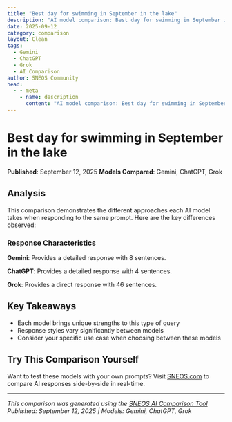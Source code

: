 ```yaml
---
title: "Best day for swimming in September in the lake"
description: "AI model comparison: Best day for swimming in September in the lake..."
date: 2025-09-12
category: comparison
layout: Clean
tags:
  - Gemini
  - ChatGPT
  - Grok
  - AI Comparison
author: SNEOS Community
head:
  - - meta
    - name: description
      content: "AI model comparison: Best day for swimming in September in the lake..."
---
```


# Best day for swimming in September in the lake

**Published**: September 12, 2025
**Models Compared**: Gemini, ChatGPT, Grok

<ChatComparison
  title="Best day for swimming in September in the lake"
  prompt="Best day for swimming in September in the lake"
  :responses='{
    "Gemini": "To determine the best day for swimming in a lake in September, consider the following factors:\n\n*   **Water Temperature:** The average surface water temperature in Lake Michigan Beach decreases from 71\u00B0F to 63\u00B0F during September. In general, many people find water temperatures in the upper 60s to be suitable for swimming.\n*   **Air Temperature:** Daily high air temperatures decrease from 77\u00B0F to 67\u00B0F throughout September. It\u0027s worth noting that some people recommend against swimming if the air temperature is below 65\u00B0F.\n*   **Personal Preference:** Your tolerance for cold water will play a significant role in determining the best day to swim.\n*   **Weather Conditions:** It\u0027s best to avoid swimming during thunderstorms, high winds, or when there are high waves.\n\nBased on historical averages, early September is likely to have warmer water and air temperatures. However, weather can change rapidly, so it\u0027s important to check the specific forecast for the day you plan to swim.\n",
    "ChatGPT": "The best day for swimming in a lake in September typically depends on local weather conditions. Generally, choosing a warm, sunny day with calm winds is ideal. Mid-September often still has pleasant temperatures, but early September usually offers warmer water.\n\nTo pick the best specific day, check the local weather forecast for:\n\n- Air temperature (look for highs above 70\u00B0F or 21\u00B0C)\n- Water temperature (usually warmer earlier in the month)\n- Sunny or partly sunny conditions\n- Low wind for calm water\n\nIf you provide your location, I can help identify specific dates in September with the best swimming conditions.",
    "Grok": "Determining the \u0022best day\u0022 for swimming in a lake during September depends on several factors, including weather conditions, water temperature, location of the lake, and personal preferences. Since you haven\u0027t specified a particular lake or region, I\u2019ll provide general guidance for swimming in September in a temperate climate (like much of North America or Europe) and suggest how to choose the best day. If you have a specific lake or location in mind, let me know, and I can tailor the advice further.\n\n### Key Factors for Choosing the Best Day:\n1. **Weather Conditions**: \n   - September weather can vary widely depending on the region. Early September often retains summer-like warmth, while late September may bring cooler temperatures, especially in northern areas.\n   - Aim for a day with clear skies, minimal wind, and temperatures above 70\u00B0F (21\u00B0C) for comfortable swimming conditions. Wind can make the water feel colder and create choppy waves.\n   - Check local weather forecasts a few days in advance for the most accurate predictions.\n\n2. **Water Temperature**:\n   - Lake water temperatures in September are often still warm from summer heating, especially in early September, but they start to cool as the month progresses. In many temperate regions, lake water might range from 65\u201375\u00B0F (18\u201324\u00B0C) in early September, dropping to 60\u201370\u00B0F (15\u201321\u00B0C) by the end.\n   - Warmer water is generally more comfortable for swimming. Early September (the first or second week) is often ideal, as the water hasn\u2019t cooled significantly yet.\n\n3. **Crowds and Events**:\n   - Weekdays in September, especially after Labor Day (in the U.S., the first Monday of September), tend to be less crowded at lakes as schools resume and vacation season winds down. This can make for a more peaceful swimming experience.\n   - Avoid weekends or holidays if you prefer solitude, unless there\u2019s a specific event or festival you\u2019d like to attend.\n\n4. **Day of the Week for Practicality**:\n   - If you\u2019re looking for a specific day of the week, there\u2019s no universal \u0022best\u0022 day in terms of weather or water conditions, as these depend on daily forecasts. However, a Tuesday, Wednesday, or Thursday might offer fewer crowds compared to weekends.\n\n5. **Safety and Local Conditions**:\n   - Check for any local advisories about water quality, algae blooms, or swimming restrictions, as these can affect safety.\n   - Some lakes may have lifeguards only on certain days or early in the month, so factor that into your planning if supervision is important.\n\n### General Recommendation for September:\n- **Early September (first 1\u20132 weeks)** is typically the best time for swimming in a lake in many regions, as the weather and water are still relatively warm. For example, in the U.S. or Europe, days around September 1\u201310 often provide pleasant conditions.\n- Pick a **weekday** in this period for fewer crowds.\n- Monitor the **local weather forecast** for a day with warm temperatures (ideally above 70\u00B0F/21\u00B0C), low wind, and no rain.\n\n### Specific Tips:\n- **Northern Lakes (e.g., Great Lakes, Northern Europe)**: Water and air temperatures cool faster, so prioritize the first week of September.\n- **Southern Lakes (e.g., Southern U.S., Mediterranean regions)**: Conditions often remain swim-friendly throughout September, even into late in the month.\n- Use resources like local weather apps or websites (e.g., Weather Underground, AccuWeather) to pinpoint a specific day closer to your planned swim.\n\nIf you\u2019d like a more precise answer, could you tell me the specific lake or region you\u2019re considering? I can also look into historical weather data or current forecasts if you have a particular week in mind. For now, I\u2019d suggest aiming for a weekday in early September and checking the forecast 2\u20133 days ahead to confirm ideal conditions."
  }'
  published-date="15:27"
/>

## Analysis

This comparison demonstrates the different approaches each AI model takes when responding to the same prompt. Here are the key differences observed:

### Response Characteristics

**Gemini**: Provides a detailed response with 8 sentences. 

**ChatGPT**: Provides a detailed response with 4 sentences. 

**Grok**: Provides a direct response with 46 sentences. 

## Key Takeaways

- Each model brings unique strengths to this type of query
- Response styles vary significantly between models
- Consider your specific use case when choosing between these models

## Try This Comparison Yourself

Want to test these models with your own prompts? Visit [SNEOS.com](https://sneos.com) to compare AI responses side-by-side in real-time.

---

*This comparison was generated using the [SNEOS AI Comparison Tool](https://sneos.com)*
*Published: September 12, 2025 | Models: Gemini, ChatGPT, Grok*
